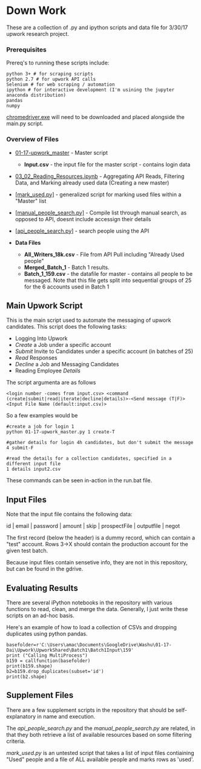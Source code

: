 # Down Work

These are a collection of .py and ipython scripts and data file for 3/30/17 upwork research project.

### Prerequisites

Prereq's to running these scripts include:
```
python 3+ # for scraping scripts
python 2.7 # for upwork API calls
Selenium # for web scraping / automation
ipython # for interactive development (I'm usining the jupyter anaconda distribution)
pandas
numpy
```
[chromedriver.exe](https://sites.google.com/a/chromium.org/chromedriver/) will need to be downloaded and placed alongside the main.py script.

### Overview of Files

* [01-17-upwork_master](#main) - Master script
  * **Input.csv** - the input file for the master script - contains login data

* [03_02_Reading_Resources.ipynb](#readAPI) - Aggregating API Reads, Filtering Data, and Marking already used data (Creating a new master)
* [[mark_used.py]](#supplement) - generalized script for marking used files within a "Master" list
* [[manual_people_search.py]](#suppleemnt) - Compile list through manual search, as opposed to API, doesnt include accessign their details
* [[api_people_search.py]](#supplement) - search people using the API
* **Data Files**
  * **All_Writers_18k.csv** - File from API Pull including "Already Used people"
  * **Merged_Batch_1** - Batch 1 results.
  * **Batch_1_159.csv** - the datafile for master - contains all people to be messaged. Note that this file gets split into sequential groups of 25 for the 6 accounts used in Batch 1

<a name="main"></a>
## Main Upwork Script

This is the main script used to automate the messaging of upwork candidates. This script does the following tasks:

* Logging Into Upwork
* *Create* a Job under a specific account
* *Submit* Invite to Candidates under a specific account (in batches of 25)
* *Read* Responses
* *Decline* a Job and Messaging Candidates
* Reading Employee *Details*

The script argumenta are as follows

```
<login number -comes from input.csv> <command (create|submit|read|iterate|decline|details)>-<Send message (T|F)> <Input File Name (default:input.csv)>
```
So a few examples would be
```
#create a job for login 1
python 01-17-upwork_master.py 1 create-T

#gather details for login 4h candidates, but don't submit the message
4 submit-F

#read the details for a collection candidates, specified in a different input file
1 details input2.csv
```

These commands can be seen in-action in the run.bat file.

## Input Files

Note that the input file contains the following data:

id | email |	password | amount	| skip	| prospectFile | outputfile | negot

The first record (below the header) is a dummy record, which can contain a "test" account. Rows 3->X should contain the production account for the given test batch.

Because input files contain sensetive info, they are not in this repository, but can be found in the gdrive.

<a name="readAPI"></a>
## Evaluating Results

There are several iPython notebooks in the repository with various functions to read, clean, and merge the data.  Generally, I just write these scripts on an ad-hoc basis.

Here's an example of how to load a collection of CSVs and dropping duplicates using python pandas.

```
basefolder=r'C:\Users\amac\Documents\GoogleDrive\Washu\01-17-Dai\Upwork\UpworkShared\Batch1\Batch1Input\159'
print ("Calling MultiProcess")
b159 = callfunction(basefolder)
print(b159.shape)
b2=b159.drop_duplicates(subset='id')
print(b2.shape)
```

<a name="supplement"></a>
## Supplement Files

There are a few supplement scripts in the repository that should be self-explanatory in name and execution.

The *api_people_search.py* and the *manual_people_search.py* are related, in that they both retrieve a list of available resources based on some filtering criteria.  

*mark_used.py* is an untested script that takes a list of input files contiaining "Used" people and a file of ALL available people and marks rows as 'used'.
